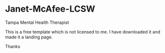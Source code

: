 # Janet-McAfee-LCSW
Tampa Mental Health Therapist

This is a free template which is not licensed to me. I have downloaded it and made it a landing page. 

Thanks 
